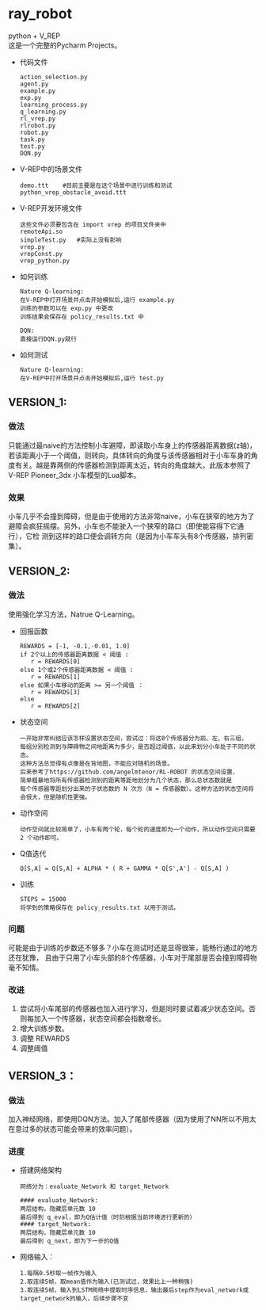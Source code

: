 # ray_robot
python + V_REP<br>
这是一个完整的Pycharm Projects。
* 代码文件
    ~~~
    action_selection.py
    agent.py
    example.py
    exp.py
    learning_process.py
    q_learning.py
    rl_vrep.py
    rlrobot.py
    robot.py
    task.py
    test.py
    DQN.py    
    ~~~
* V-REP中的场景文件
    ~~~  
    demo.ttt    #目前主要是在这个场景中进行训练和测试
    python_vrep_obstacle_avoid.ttt  
    ~~~
* V-REP开发环境文件
    ~~~
    这些文件必须要包含在 import vrep 的项目文件夹中
    remoteApi.so
    simpleTest.py   #实际上没有影响
    vrep.py
    vrepConst.py
    vrep_python.py
    ~~~
* 如何训练
    ~~~
    Nature Q-learning: 
    在V-REP中打开场景并点击开始模拟后,运行 example.py
    训练的参数可以在 exp.py 中更改
    训练结果会保存在 policy_results.txt 中
    
    DQN:
    直接运行DQN.py就行
    ~~~
* 如何测试
    ~~~
    Nature Q-learning:
    在V-REP中打开场景并点击开始模拟后,运行 test.py
    ~~~
## VERSION_1:
### 做法
只能通过最naive的方法控制小车避障，即读取小车身上的传感器距离数据(z轴)，若该距离小于一个阈值，则转向，具体转向的角度与该传感器相对于小车车身的角度有关。越是靠两侧的传感器检测到距离太近，转向的角度越大。此版本参照了V-REP Pioneer_3dx 小车模型的Lua脚本。
### 效果
小车几乎不会撞到障碍，但是由于使用的方法非常naive，小车在狭窄的地方为了避障会疯狂摇摆。另外，小车也不能驶入一个狭窄的路口（即使能容得下它通行），它检   测到这样的路口便会调转方向（是因为小车车头有8个传感器，排列密集）。
## VERSION_2:
### 做法
使用强化学习方法，Natrue Q-Learning。
* 回报函数
    ~~~
    REWARDS = [-1, -0.1,-0.01, 1.0]
    if 2个以上的传感器距离数据 < 阈值 :
       r = REWARDS[0]
    else 1个或2个传感器距离数据 < 阈值 :
       r = REWARDS[1]
    else 如果小车移动的距离 >= 另一个阈值 ：
       r = REWARDS[3]
    else 
       r = REWARDS[2]
    ~~~
* 状态空间
    ~~~
    一开始非常纠结应该怎样设置状态空间，尝试过：将这8个传感器分为前、左、右三组，
    每组分别检测到与障碍物之间地距离为多少，是否超过阈值，以此来划分小车处于不同的状态。
    这种方法总觉得有点像是在背地图，不能应对随机的场景。
    后来参考了https://github.com/angelmtenor/RL-ROBOT 的状态空间设置，
    简单粗暴地将所有传感器检测到的距离等距地划分为几个状态，那么总状态数就是
    每个传感器等距划分出来的子状态数的 N 次方（N = 传感器数）。这种方法的状态空间将会很大，但是随机性更强。
    ~~~
* 动作空间
    ~~~
   动作空间就比较简单了，小车有两个轮，每个轮的速度即为一个动作，所以动作空间只需要 2 个动作即可。
    ~~~
* Q值迭代
    ~~~
    Q[S,A] = Q[S,A] + ALPHA * ( R + GAMMA * Q[S',A'] - Q[S,A] )
    ~~~
* 训练
    ~~~
    STEPS = 15000
    将学到的策略保存在 policy_results.txt 以用于测试。
    ~~~
### 问题
可能是由于训练的步数还不够多？小车在测试时还是显得很笨，能畅行通过的地方还在犹豫，
且由于只用了小车头部的8个传感器，小车对于尾部是否会撞到障碍物毫不知情。
   
### 改进
1. 尝试将小车尾部的传感器也加入进行学习，但是同时要试着减少状态空间。否则每加入一个传感器，状态空间都会指数增长。
2. 增大训练步数。
3. 调整 REWARDS
4. 调整阈值
   
## VERSION_3：
### 做法
加入神经网络，即使用DQN方法。加入了尾部传感器（因为使用了NN所以不用太在意过多的状态可能会带来的效率问题）。
### 进度
* 搭建网络架构
    ~~~
    网络分为：evaluate_Network 和 target_Network
    
    #### evaluate_Network:
    两层结构，隐藏层单元数 10
    最后得到 q_eval，即为Q估计值（时刻根据当前环境进行更新的）
    #### target_Network:
    两层结构，隐藏层单元数 10 
    最后得到 q_next，即为下一步的Q值
    ~~~
 * 网络输入：
    ~~~
    1.每隔0.5秒取一帧作为输入
    2.取连续5帧，取mean值作为输入(已测试过，效果比上一种稍强)
    3.取连续5帧，输入到LSTM网络中提取时序信息，输出最后step作为eval_network或target_network的输入，后续步骤不变
    ~~~
